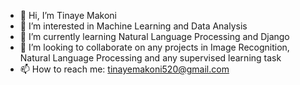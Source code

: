 - 👋 Hi, I’m Tinaye Makoni
- 👀 I’m interested in Machine Learning and Data Analysis
- 🌱 I’m currently learning Natural Language Processing and Django
- 💞️ I’m looking to collaborate on any projects in Image Recognition, Natural Language Processing and any supervised learning task
- 📫 How to reach me: tinayemakoni520@gmail.com

<!---
tinayem01/tinayem01 is a ✨ special ✨ repository because its `README.md` (this file) appears on your GitHub profile.
You can click the Preview link to take a look at your changes.
--->
